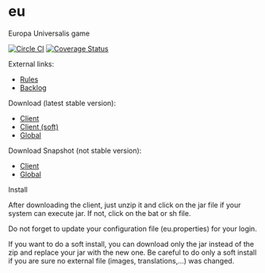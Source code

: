# eu
Europa Universalis game

[![Circle CI](https://circleci.com/gh/BAMGames/europa-universalis-implementation.png?style=shield)](https://circleci.com/gh/FogiaFr/eu)
[![Coverage Status](https://coveralls.io/repos/github/FogiaFr/eu/badge.svg?branch=master&dummy=1)](https://coveralls.io/github/FogiaFr/eu?branch=master)

External links:
 - [Rules](http://old.bamgames.org/Europa/EU8/dev/master/)
 - [Backlog](https://tree.taiga.io/project/fogiafr-eu/epics)

Download (latest stable version):
 - [Client](https://dl.bintray.com/mkl/eu/com/mkl/eu/front/eu-front-client/1.0.3/eu-front-client-1.0.3-zip.zip)
 - [Client (soft)](https://dl.bintray.com/mkl/eu/com/mkl/eu/front/eu-front-client/1.0.3/eu-front-client-1.0.3.jar)
 - [Global](https://dl.bintray.com/mkl/eu/com/mkl/eu/)

Download Snapshot (not stable version):
 - [Client](https://oss.jfrog.org/artifactory/list/oss-snapshot-local/com/mkl/eu/front/eu-front-client/1.0.4-SNAPSHOT)
 - [Global](https://oss.jfrog.org/artifactory/list/oss-snapshot-local/com/mkl/eu/)

Install

After downloading the client, just unzip it and click on the jar file if your system can execute jar.
If not, click on the bat or sh file.

Do not forget to update your configuration file (eu.properties) for your login.

If you want to do a soft install, you can download only the jar instead of the zip and replace your jar with the new one.
Be careful to do only a soft install if you are sure no external file (images, translations,...) was changed.
